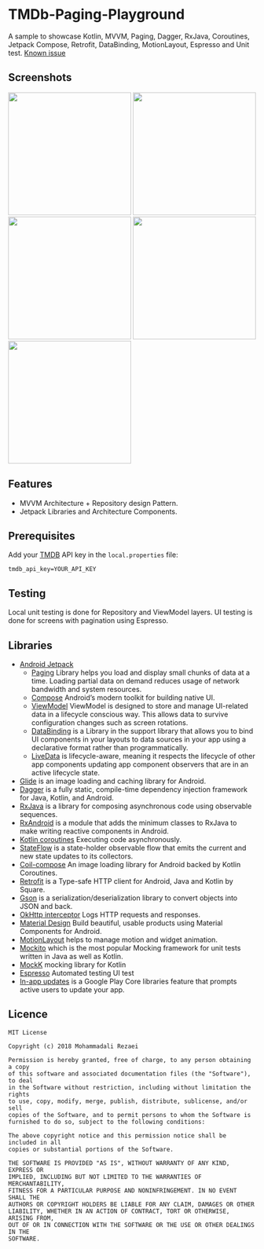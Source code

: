 # TMDb-Paging-Playground
A sample to showcase Kotlin, MVVM, Paging, Dagger, RxJava, Coroutines, Jetpack Compose, Retrofit, DataBinding, MotionLayout, Espresso and Unit test. [Known issue](https://issuetracker.google.com/issues/251812970)

## Screenshots
<p float="left">
  <img src="https://github.com/alirezaeiii/TMDb-Paging/blob/master/screenshots/screenshot1.gif" width="250" />
  <img src="https://github.com/alirezaeiii/TMDb-Paging/blob/master/screenshots/screenshot2.gif" width="250" />
  <img src="https://github.com/alirezaeiii/TMDb-Paging/blob/master/screenshots/screenshot3.gif" width="250" />
  <img src="https://github.com/alirezaeiii/TMDb-Paging/blob/master/screenshots/screenshot4.gif" width="250" />
  <img src="https://github.com/alirezaeiii/TMDb-Paging/blob/master/screenshots/screenshot5.gif" width="250" />
</p>

## Features
* MVVM Architecture + Repository design Pattern.
* Jetpack Libraries and Architecture Components.

## Prerequisites

Add your [TMDB](https://www.themoviedb.org/) API key in the `local.properties` file:
```
tmdb_api_key=YOUR_API_KEY
```

## Testing
Local unit testing is done for Repository and ViewModel layers. UI testing is done for screens with pagination using Espresso.

## Libraries
* [Android Jetpack](https://developer.android.com/jetpack)
   * [Paging](https://developer.android.com/topic/libraries/architecture/paging) Library helps you load and display small chunks of data at a time. Loading partial data on demand reduces usage of network bandwidth and system resources.
   * [Compose](https://developer.android.com/jetpack/compose) Android’s modern toolkit for building native UI.
   * [ViewModel](https://developer.android.com/topic/libraries/architecture/viewmodel) ViewModel is designed to store and manage UI-related data in a lifecycle conscious way. This allows data to survive configuration changes such as screen rotations.
   * [DataBinding](https://developer.android.com/topic/libraries/data-binding/) is a Library in the support library that allows you to bind UI components in your layouts to data sources in your app using a declarative format rather than programmatically.
   * [LiveData](https://developer.android.com/topic/libraries/architecture/livedata) is lifecycle-aware, meaning it respects the lifecycle of other app components updating app component observers that are in an active lifecycle state.
* [Glide](https://github.com/bumptech/glide) is an image loading and caching library for Android.
* [Dagger](https://github.com/google/dagger) is a fully static, compile-time dependency injection framework for Java, Kotlin, and Android.
* [RxJava](https://github.com/ReactiveX/RxJava) is a library for composing asynchronous code using observable sequences.
* [RxAndroid](https://github.com/ReactiveX/RxAndroid) is a module that adds the minimum classes to RxJava to make writing reactive components in Android.
* [Kotlin coroutines](https://developer.android.com/kotlin/coroutines) Executing code asynchronously.
* [StateFlow](https://developer.android.com/kotlin/flow/stateflow-and-sharedflow) is a state-holder observable flow that emits the current and new state updates to its collectors.
* [Coil-compose](https://coil-kt.github.io/coil/compose/) An image loading library for Android backed by Kotlin Coroutines.
* [Retrofit](https://square.github.io/retrofit/) is a Type-safe HTTP client for Android, Java and Kotlin by Square.
* [Gson](https://github.com/google/gson) is a serialization/deserialization library to convert objects into JSON and back.
* [OkHttp interceptor](https://github.com/square/okhttp/tree/master/okhttp-logging-interceptor) Logs HTTP requests and responses.
* [Material Design](https://material.io/develop/android/) Build beautiful, usable products using Material Components for Android.
* [MotionLayout](https://developer.android.com/training/constraint-layout/motionlayout) helps to manage motion and widget animation.
* [Mockito](https://github.com/mockito/mockito) which is the most popular Mocking framework for unit tests written in Java as well as Kotlin.
* [MockK](https://mockk.io/ANDROID.html) mocking library for Kotlin
* [Espresso](https://developer.android.com/training/testing/espresso) Automated testing UI test
* [In-app updates](https://developer.android.com/guide/playcore/in-app-updates) is a Google Play Core libraries feature that prompts active users to update your app.

## Licence
    MIT License

    Copyright (c) 2018 Mohammadali Rezaei

    Permission is hereby granted, free of charge, to any person obtaining a copy
    of this software and associated documentation files (the "Software"), to deal
    in the Software without restriction, including without limitation the rights
    to use, copy, modify, merge, publish, distribute, sublicense, and/or sell
    copies of the Software, and to permit persons to whom the Software is
    furnished to do so, subject to the following conditions:

    The above copyright notice and this permission notice shall be included in all
    copies or substantial portions of the Software.

    THE SOFTWARE IS PROVIDED "AS IS", WITHOUT WARRANTY OF ANY KIND, EXPRESS OR
    IMPLIED, INCLUDING BUT NOT LIMITED TO THE WARRANTIES OF MERCHANTABILITY,
    FITNESS FOR A PARTICULAR PURPOSE AND NONINFRINGEMENT. IN NO EVENT SHALL THE
    AUTHORS OR COPYRIGHT HOLDERS BE LIABLE FOR ANY CLAIM, DAMAGES OR OTHER
    LIABILITY, WHETHER IN AN ACTION OF CONTRACT, TORT OR OTHERWISE, ARISING FROM,
    OUT OF OR IN CONNECTION WITH THE SOFTWARE OR THE USE OR OTHER DEALINGS IN THE
    SOFTWARE.

